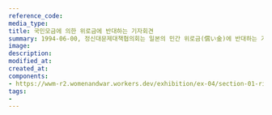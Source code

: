 ```yaml
---
reference_code:
media_type:
title: 국민모금에 의한 위로금에 반대하는 기자회견
summary: 1994-06-00, 정신대문제대책협의회는 일본의 민간 위로금(償い金)에 반대하는 기자회견과 집회를 개최했다. 
image:
description:
modified_at:
created_at:
components:
- https://wwm-r2.womenandwar.workers.dev/exhibition/ex-04/section-01-right/20_국민모금에%20의한%20위로금에%20반대하는%20기자회견.JPG
tags:
-
---
```

